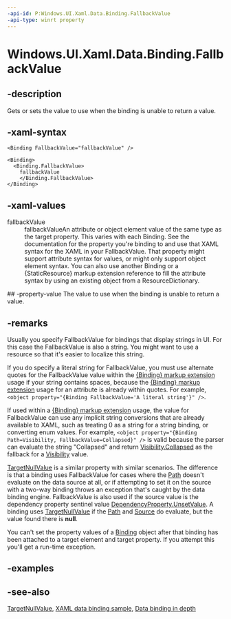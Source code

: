 ```yaml
---
-api-id: P:Windows.UI.Xaml.Data.Binding.FallbackValue
-api-type: winrt property
---
```


<!-- Property syntax
public object FallbackValue { get;  set; }
-->

# Windows.UI.Xaml.Data.Binding.FallbackValue

## -description
Gets or sets the value to use when the binding is unable to return a value.

## -xaml-syntax
```xaml
<Binding FallbackValue="fallbackValue" />
```

```xaml
<Binding>
  <Binding.FallbackValue>
    fallbackValue
    </Binding.FallbackValue>
</Binding>

```


## -xaml-values
<dl><dt>fallbackValue</dt><dd>fallbackValueAn attribute or object element value of the same type as the target property. This varies with each Binding. See the documentation for the property you're binding to and use that XAML syntax for the XAML in your FallbackValue. That property might support attribute syntax for values, or might only support object element syntax. You can also use another Binding or a {StaticResource} markup extension reference to fill the attribute syntax by using an existing object from a ResourceDictionary.</dd>
</dl>
## -property-value
The value to use when the binding is unable to return a value.

## -remarks
Usually you specify FallbackValue for bindings that display strings in UI. For this case the FallbackValue is also a string. You might want to use a resource so that it's easier to localize this string.

If you do specify a literal string for FallbackValue, you must use alternate quotes for the FallbackValue value within the [{Binding} markup extension](https://docs.microsoft.com/windows/uwp/xaml-platform/binding-markup-extension) usage if your string contains spaces, because the [{Binding} markup extension](https://docs.microsoft.com/windows/uwp/xaml-platform/binding-markup-extension) usage for an attribute is already within quotes. For example, `<object property="{Binding FallbackValue='A literal string'}" />`.

If used within a [{Binding} markup extension](https://docs.microsoft.com/windows/uwp/xaml-platform/binding-markup-extension) usage, the value for FallbackValue can use any implicit string conversions that are already available to XAML, such as treating 0 as a string for a string binding, or converting enum values. For example, `<object property="{Binding Path=Visibility, FallbackValue=Collapsed}" />` is valid because the parser can evaluate the string "Collapsed" and return [Visibility.Collapsed](../windows.ui.xaml/visibility.md) as the fallback for a [Visibility](../windows.ui.xaml/uielement_visibility.md) value.

[TargetNullValue](binding_targetnullvalue.md) is a similar property with similar scenarios. The difference is that a binding uses FallbackValue for cases where the [Path](binding_path.md) doesn't evaluate on the data source at all, or if attempting to set it on the source with a two-way binding throws an exception that's caught by the data binding engine. FallbackValue is also used if the source value is the dependency property sentinel value [DependencyProperty.UnsetValue](../windows.ui.xaml/dependencyproperty_unsetvalue.md). A binding uses [TargetNullValue](binding_targetnullvalue.md) if the [Path](binding_path.md) and [Source](binding_source.md) do evaluate, but the value found there is **null**.

You can't set the property values of a [Binding](binding.md) object after that binding has been attached to a target element and target property. If you attempt this you'll get a run-time exception.

## -examples

## -see-also
[TargetNullValue](binding_targetnullvalue.md), [XAML data binding sample](https://github.com/Microsoft/Windows-universal-samples/tree/master/Samples/XamlBind), [Data binding in depth](https://docs.microsoft.com/windows/uwp/data-binding/data-binding-in-depth)
